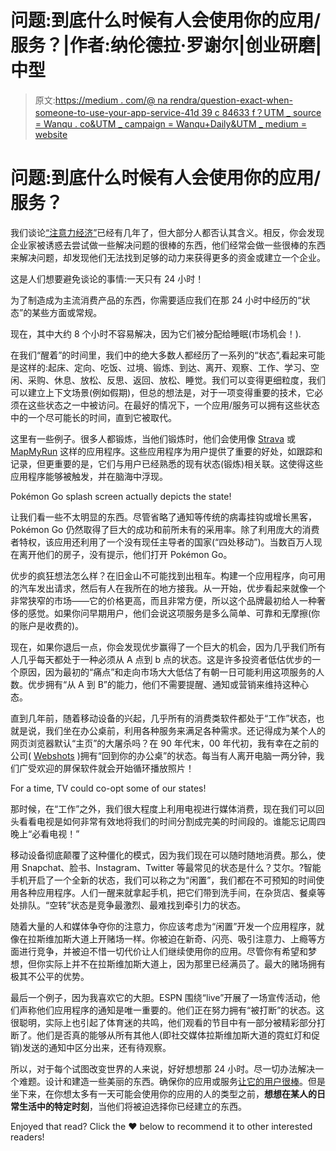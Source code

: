 # 问题:到底什么时候有人会使用你的应用/服务？|作者:纳伦德拉·罗谢尔|创业研磨|中型

> 原文:[https://medium . com/@ na rendra/question-exact-when-someone-to-use-your-app-service-41d 39 c 84633 f？UTM _ source = Wanqu . co&UTM _ campaign = Wanqu+Daily&UTM _ medium = website](https://medium.com/@narendra/question-exactly-when-is-someone-going-to-use-your-app-service-41d39c84633f?utm_source=wanqu.co&utm_campaign=Wanqu+Daily&utm_medium=website)

# 问题:到底什么时候有人会使用你的应用/服务？

我们谈论[“注意力经济”](https://en.wikipedia.org/wiki/Attention_economy)已经有几年了，但大部分人都否认其含义。相反，你会发现企业家被诱惑去尝试做一些解决问题的很棒的东西，他们经常会做一些很棒的东西来解决问题，却发现他们无法找到足够的动力来获得更多的资金或建立一个企业。

这是人们想要避免谈论的事情:一天只有 24 小时！

为了制造成为主流消费产品的东西，你需要适应我们在那 24 小时中经历的“状态”的某些方面或常规。



现在，其中大约 8 个小时不容易解决，因为它们被分配给睡眠(市场机会！).

在我们“醒着”的时间里，我们中的绝大多数人都经历了一系列的“状态”,看起来可能是这样的:起床、定向、吃饭、过境、锻炼、到达、离开、观察、工作、学习、空闲、采购、休息、放松、反思、返回、放松、睡觉。我们可以变得更细粒度，我们可以建立上下文场景(例如假期)，但总的想法是，对于一项变得重要的技术，它必须在这些状态之一中被访问。在最好的情况下，一个应用/服务可以拥有这些状态中的一个尽可能长的时间，直到它被取代。

这里有一些例子。很多人都锻炼，当他们锻炼时，他们会使用像 [Strava](http://strava.com) 或 [MapMyRun](http://mapmyrun.com) 这样的应用程序。这些应用程序为用户提供了重要的好处，如跟踪和记录，但更重要的是，它们与用户已经熟悉的现有状态(锻炼)相关联。这使得这些应用程序能够被触发，并在脑海中浮现。



Pokémon Go splash screen actually depicts the state!



让我们看一些不太明显的东西。尽管省略了通知等传统的病毒挂钩或增长黑客，Pokémon Go 仍然取得了巨大的成功和前所未有的采用率。除了利用庞大的消费者特权，该应用还利用了一个没有现任主导者的国家(“四处移动”)。当数百万人现在离开他们的房子，没有提示，他们打开 Pokémon Go。

优步的疯狂想法怎么样？在旧金山不可能找到出租车。构建一个应用程序，向可用的汽车发出请求，然后有人在我所在的地方接我。从一开始，优步看起来就像一个非常狭窄的市场——它的价格更高，而且非常方便，所以这个品牌最初给人一种奢侈的感觉。如果你问早期用户，他们会说这项服务是多么简单、可靠和无摩擦(你的账户是收费的)。

现在，如果你退后一点，你会发现优步赢得了一个巨大的机会，因为几乎我们所有人几乎每天都处于一种必须从 A 点到 b 点的状态。这是许多投资者低估优步的一个原因，因为最初的“痛点”和走向市场大大低估了有朝一日可能利用这项服务的人数。优步拥有“从 A 到 B”的能力，他们不需要提醒、通知或营销来维持这种心态。

直到几年前，随着移动设备的兴起，几乎所有的消费类软件都处于“工作”状态，也就是说，我们坐在办公桌前，利用各种服务来满足各种需求。还记得成为某个人的网页浏览器默认“主页”的大屠杀吗？在 90 年代末，00 年代初，我有幸在之前的公司( [Webshots](https://en.wikipedia.org/wiki/Webshots) )拥有“回到你的办公桌”的状态。每当有人离开电脑一两分钟，我们广受欢迎的屏保软件就会开始循环播放照片！



For a time, TV could co-opt some of our states!



那时候，在“工作”之外，我们很大程度上利用电视进行媒体消费，现在我们可以回头看看电视是如何非常有效地将我们的时间分割成完美的时间段的。谁能忘记周四晚上“必看电视！”

移动设备彻底颠覆了这种僵化的模式，因为我们现在可以随时随地消费。那么，使用 Snapchat、脸书、Instagram、Twitter 等最常见的状态是什么？艾尔。?智能手机开启了一个全新的状态，我们可以称之为“闲置”，我们都在不可预知的时间使用各种应用程序。人们一醒来就拿起手机，把它们带到洗手间，在杂货店、餐桌等处排队。“空转”状态是竞争最激烈、最难找到牵引力的状态。

随着大量的人和媒体争夺你的注意力，你应该考虑为“闲置”开发一个应用程序，就像在拉斯维加斯大道上开赌场一样。你被迫在新奇、闪亮、吸引注意力、上瘾等方面进行竞争，并被迫不惜一切代价让人们继续使用你的应用。尽管你有希望和梦想，但你实际上并不在拉斯维加斯大道上，因为那里已经满员了。最大的赌场拥有极其不公平的优势。

最后一个例子，因为我喜欢它的大胆。ESPN 围绕“live”开展了一场宣传活动，他们声称他们应用程序的通知是唯一重要的。他们正在努力拥有“被打断”的状态。这很聪明，实际上也引起了体育迷的共鸣，他们观看的节目中有一部分被精彩部分打断了。他们是否真的能够从所有其他人(即社交媒体拉斯维加斯大道的霓虹灯和促销)发送的通知中区分出来，还有待观察。

所以，对于每个试图改变世界的人来说，好好想想那 24 小时。尽一切办法解决一个难题。设计和建造一些美丽的东西。确保你的应用或服务[让它的用户很棒](https://vimeo.com/131407754)。但是坐下来，在你想太多有一天可能会使用你的应用的人的类型之前，**想想在某人的日常生活中的特定时刻**，当他们将被迫选择你已经建立的东西。



Enjoyed that read? Click the ❤ below to recommend it to other interested readers!



